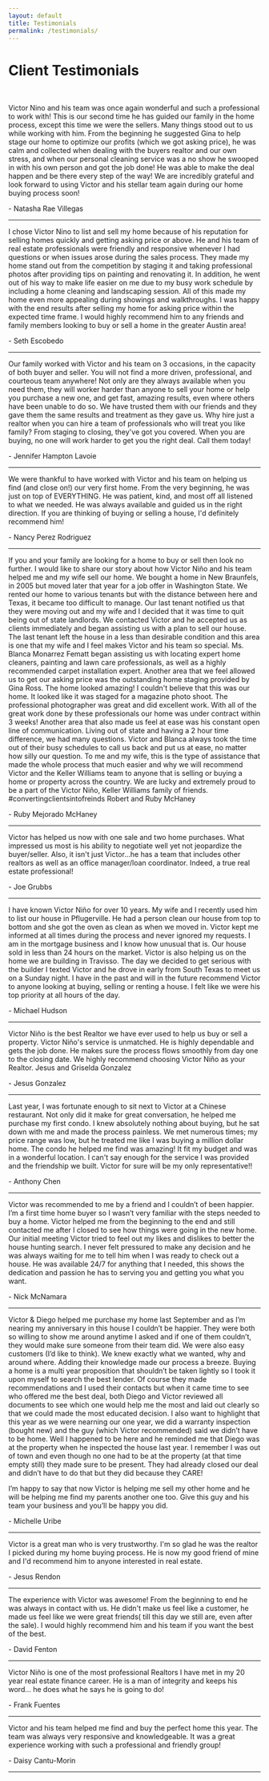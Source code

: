 ```yaml
---
layout: default
title: Testimonials
permalink: /testimonials/
---
```


<h1>Client Testimonials</h1>

<div class="client-testimonial">
<!-- insert iframe -->
<p class ="testimonial-text">
<!-- QUOTE TEXT -->
<br>
<p>Victor Nino and his team was once again wonderful and such a professional to work with! This is our second time he has guided our family in the home process, except this time we were the sellers. Many things stood out to us while working with him. From the beginning he suggested Gina to help stage our home to optimize our profits (which we got asking price), he was calm and collected when dealing with the buyers realtor and our own stress, and when our personal cleaning service was a no show he swooped in with his own person and got the job done! He was able to make the deal happen and be there every step of the way! We are incredibly grateful and look forward to using Victor and his stellar team again during our home buying process soon!</p>
</p>
<p class="testimonial-author">
<!-- QUOTE AUTHOR -->
- Natasha Rae Villegas
<hr>

<p class ="testimonial-text">
<!-- QUOTE TEXT -->
<p>I chose Victor Nino to list and sell my home because of his reputation for selling homes quickly and getting asking price or above. He and his team of real estate professionals were friendly and responsive whenever I had questions or when issues arose during the sales process. They made my home stand out from the competition by staging it and taking professional photos after providing tips on painting and renovating it. In addition, he went out of his way to make life easier on me due to my busy work schedule by including a home cleaning and landscaping session. All of this made my home even more appealing during showings and walkthroughs. I was happy with the end results after selling my home for asking price within the expected time frame. I would highly recommend him to any friends and family members looking to buy or sell a home in the greater Austin area!</p>
</p>
<p class="testimonial-author">
<!-- QUOTE AUTHOR -->
- Seth Escobedo
<hr>

<p class ="testimonial-text">
<!-- QUOTE TEXT -->
<p>Our family worked with Victor and his team on 3 occasions, in the capacity of both buyer and seller. You will not find a more driven, professional, and courteous team anywhere! Not only are they always available when you need them, they will worker harder than anyone to sell your home or help you purchase a new one, and get fast, amazing results, even where others have been unable to do so. We have trusted them with our friends and they gave them the same results and treatment as they gave us. Why hire just a realtor when you can hire a team of professionals who will treat you like family? From staging to closing, they've got you covered. When you are buying, no one will work harder to get you the right deal. Call them today!</p>
</p>
<p class="testimonial-author">
<!-- QUOTE AUTHOR -->
- Jennifer Hampton Lavoie
<hr>

<p class ="testimonial-text">
<!-- QUOTE TEXT -->
<p>We were thankful to have worked with Victor and his team on helping us find (and close on!) our very first home. From the very beginning, he was just on top of EVERYTHING. He was patient, kind, and most off all listened to what we needed. He was always available and guided us in the right direction. If you are thinking of buying or selling a house, I'd definitely recommend him!
</p>
</p>
<p class="testimonial-author">
<!-- QUOTE AUTHOR -->
- Nancy Perez Rodriguez
<hr>

<p class ="testimonial-text">
<!-- QUOTE TEXT -->
<p>If you and your family are looking for a home to buy or sell then look no further. I would like to share our story about how Victor Niño and his team helped me and my wife sell our home.
We bought a home in New Braunfels, in 2005 but moved later that year for a job offer in Washington State. We rented our home to various tenants but with the distance between here and Texas, it became too difficult to manage. Our last tenant notified us that they were moving out and my wife and I decided that it was time to quit being out of state landlords. We contacted Victor and he accepted us as clients immediately and began assisting us with a plan to sell our house. The last tenant left the house in a less than desirable condition and this area is one that my wife and I feel makes Victor and his team so special. Ms. Blanca Monarrez Fematt began assisting us with locating expert home cleaners, painting and lawn care professionals, as well as a highly recommended carpet installation expert. Another area that we feel allowed us to get our asking price was the outstanding home staging provided by Gina Ross. The home looked amazing! I couldn't believe that this was our home. It looked like it was staged for a magazine photo shoot.
The professional photographer was great and did excellent work. With all of the great work done by these professionals our home was under contract within 3 weeks!
Another area that also made us feel at ease was his constant open line of communication. Living out of state and having a 2 hour time difference, we had many questions. Victor and Blanca always took the time out of their busy schedules to call us back and put us at ease, no matter how silly our question.
To me and my wife, this is the type of assistance that made the whole process that much easier and why we will recommend Victor and the Keller Williams team to anyone that is selling or buying a home or property across the country.
We are lucky and extremely proud to be a part of the Victor Niño, Keller Williams family of friends.
#convertingclientsintofreinds
Robert and Ruby McHaney</p>
</p>
<p class="testimonial-author">
<!-- QUOTE AUTHOR -->
- Ruby Mejorado McHaney 
<hr>

<p class ="testimonial-text">
<!-- QUOTE TEXT -->
<p>Victor has helped us now with one sale and two home purchases. What impressed us most is his ability to negotiate well yet not jeopardize the buyer/seller. Also, it isn't just Victor...he has a team that includes other realtors as well as an office manager/loan coordinator. Indeed, a true real estate professional!</p>
</p>
<p class="testimonial-author">
<!-- QUOTE AUTHOR -->
- Joe Grubbs 
<hr>

<p class ="testimonial-text">
<!-- QUOTE TEXT -->
<p>I have known Victor Niño for over 10 years. My wife and I recently used him to list our house in Pflugerville. He had a person clean our house from top to bottom and she got the oven as clean as when we moved in. Victor kept me informed at all times during the process and never ignored my requests. I am in the mortgage business and I know how unusual that is. Our house sold in less than 24 hours on the market. Victor is also helping us on the home we are building in Travisso. The day we decided to get serious with the builder I texted Victor and he drove in early from South Texas to meet us on a Sunday night. I have in the past and will in the future recommend Victor to anyone looking at buying, selling or renting a house. I felt like we were his top priority at all hours of the day.</p>
</p>
<p class="testimonial-author">
<!-- QUOTE AUTHOR -->
- Michael Hudson
<hr>

<p class ="testimonial-text">
<!-- QUOTE TEXT -->
<p>Victor Niño is the best Realtor we have ever used to help us buy or sell a property. Victor Niño's service is unmatched. He is highly dependable and gets the job done. He makes sure the process flows smoothly from day one to the closing date. We highly recommend choosing Victor Niño as your Realtor. Jesus and Griselda Gonzalez</p>
</p>
<p class="testimonial-author">
<!-- QUOTE AUTHOR -->
- Jesus Gonzalez
<hr>

<p class ="testimonial-text">
<!-- QUOTE TEXT -->
<p>Last year, I was fortunate enough to sit next to Victor at a Chinese restaurant. Not only did it make for great conversation, he helped me purchase my first condo. I knew absolutely nothing about buying, but he sat down with me and made the process painless. We met numerous times; my price range was low, but he treated me like I was buying a million dollar home. The condo he helped me find was amazing! It fit my budget and was in a wonderful location. I can't say enough for the service I was provided and the friendship we built. Victor for sure will be my only representative!!</p>
</p>
<p class="testimonial-author">
<!-- QUOTE AUTHOR -->
- Anthony Chen
<hr>

<p class ="testimonial-text">
<!-- QUOTE TEXT -->
<p>Victor was recommended to me by a friend and I couldn’t of been happier. I’m a first time home buyer so I wasn’t very familiar with the steps needed to buy a home. Victor helped me from the beginning to the end and still contacted me after I closed to see how things were going in the new home. Our initial meeting Victor tried to feel out my likes and dislikes to better the house hunting search. I never felt pressured to make any decision and he was always waiting for me to tell him when I was ready to check out a house. He was available 24/7 for anything that I needed, this shows the dedication and passion he has to serving you and getting you what you want.</p>
</p>
<p class="testimonial-author">
<!-- QUOTE AUTHOR -->
- Nick McNamara
<hr>

<p class ="testimonial-text">
<!-- QUOTE TEXT -->
<p>Victor & Diego helped me purchase my home last September and as I’m nearing my anniversary in this house I couldn’t be happier. They were both so willing to show me around anytime I asked and if one of them couldn’t, they would make sure someone from their team did. 
We were also easy customers (I’d like to think). We knew exactly what we wanted, why and around where. Adding their knowledge made our process a breeze.
Buying a home is a multi year proposition that shouldn’t be taken lightly so I took it upon myself to search the best lender. Of course they made recommendations and I used their contacts but when it came time to see who offered me the best deal, both Diego and Víctor reviewed all documents to see which one would help me the most and laid out clearly so that we could made the most educated decision.
I also want to highlight that this year as we were nearning our one year, we did a warranty inspection (bought new) and the guy (which Victor recommended) said we didn’t have to be home. Well I happened to be here and he reminded me that Diego was at the property when he inspected the house last year. I remember I was out of town and even though no one had to be at the property (at that time empty still) they made sure to be present. They had already closed our deal and didn’t have to do that but they did because they CARE!</p>
<p>I’m happy to say that now Victor is helping me sell my other home and he will be helping me find my parents another one too. Give this guy and his team your business and you’ll be happy you did.</p>
</p>
<p class="testimonial-author">
<!-- QUOTE AUTHOR -->
- Michelle Uribe
<hr>

<p class ="testimonial-text">
<!-- QUOTE TEXT -->
<p>Victor is a great man who is very trustworthy. I'm so glad he was the realtor I picked during my home buying process. He is now my good friend of mine and I'd recommend him to anyone interested in real estate.</p>
</p>
<p class="testimonial-author">
<!-- QUOTE AUTHOR -->
- Jesus Rendon
<hr>

<p class ="testimonial-text">
<!-- QUOTE TEXT -->
<p>The experience with Victor was awesome! From the beginning to end he was always in contact with us. He didn't make us feel like a customer, he made us feel like we were great friends( till this day we still are, even after the sale). I would highly recommend him and his team if you want the best of the best.</p>
</p>
<p class="testimonial-author">
<!-- QUOTE AUTHOR -->
- David Fenton
<hr>

<p class ="testimonial-text">
<!-- QUOTE TEXT -->
<p>Victor Niño is one of the most professional Realtors I have met in my 20 year real estate finance career. He is a man of integrity and keeps his word... he does what he says he is going to do!</p>
</p>
<p class="testimonial-author">
<!-- QUOTE AUTHOR -->
- Frank Fuentes
<hr>

<p class ="testimonial-text">
<!-- QUOTE TEXT -->
<p>Victor and his team helped me find and buy the perfect home this year. The team was always very responsive and knowledgeable. It was a great experience working with such a professional and friendly group!</p>
</p>
<p class="testimonial-author">
<!-- QUOTE AUTHOR -->
- Daisy Cantu-Morin
<hr>

